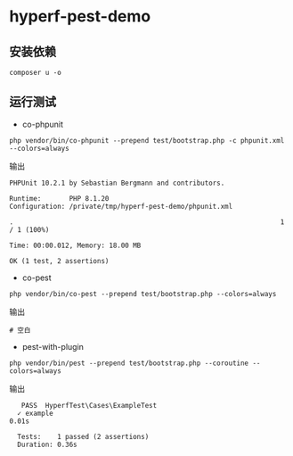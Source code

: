 # hyperf-pest-demo

## 安装依赖

```shell
composer u -o
```

## 运行测试

- co-phpunit

```shell
php vendor/bin/co-phpunit --prepend test/bootstrap.php -c phpunit.xml --colors=always
```

输出

```shell
PHPUnit 10.2.1 by Sebastian Bergmann and contributors.

Runtime:       PHP 8.1.20
Configuration: /private/tmp/hyperf-pest-demo/phpunit.xml

.                                                                   1 / 1 (100%)

Time: 00:00.012, Memory: 18.00 MB

OK (1 test, 2 assertions)
```

- co-pest
  
```shell
php vendor/bin/co-pest --prepend test/bootstrap.php --colors=always
```

输出

```shell
# 空白
```

- pest-with-plugin

```shell
php vendor/bin/pest --prepend test/bootstrap.php --coroutine --colors=always
```

输出

```shell
   PASS  HyperfTest\Cases\ExampleTest
  ✓ example                                                                                                                                                                                        0.01s  

  Tests:    1 passed (2 assertions)
  Duration: 0.36s
  ```
  